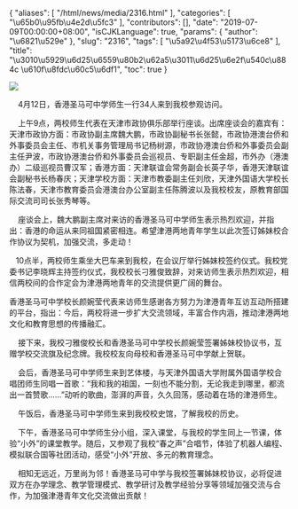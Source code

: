 {
    "aliases": [
        "/html/news/media/2316.html"
    ],
    "categories": [
        "\u65b0\u95fb\u4e2d\u5fc3"
    ],
    "contributors": [],
    "date": "2019-07-09T00:00:00+08:00",
    "isCJKLanguage": true,
    "params": {
        "author": "\u6821\u529e"
    },
    "slug": "2316",
    "tags": [
        "\u5a92\u4f53\u5173\u6ce8"
    ],
    "title": "\u3010\u5929\u6d25\u6559\u80b2\u62a5\u3011\u6d25\u6e2f\u540c\u884c \u610f\u8fdc\u60c5\u6df1",
    "toc": true
}

![](https://cdn.tfls.online/mirror/full/a6e077748b27267ba6bcadcf236f596f415268f6.jpg)




    4月12日，香港圣马可中学师生一行34人来到我校参观访问。




    上午9点，两校师生代表在天津市政协俱乐部举行座谈。出席座谈会的嘉宾有：天津市政协方面：市政协副主席魏大鹏，市政协副秘书长张懿，市政协港澳台侨和外事委员会主任、市机关事务管理局书记杨树源，市政协港澳台侨和外事委员会副主任尹波，市政协港澳台侨和外事委员会巡视员、专职副主任金超，市外办（港澳办）二级巡视员曹汉军；香港方面：天津联谊会常务副会长英子华，香港天津联谊会副秘书长杨春庆；天津学校方面：天津市教委副主任刘欣，天津外国语大学校长陈法春，天津市教育委员会港澳台办公室副主任陈腾波以及我校校友，原教育部国际交流司司长张秀琴等。




    座谈会上，魏大鹏副主席对来访的香港圣马可中学师生表示热烈欢迎，并指出：香港的命运从来同祖国紧密相连。希望津港两地青年学生以此次签订姊妹校合作协议为契机，加强交流，多走动！




   10点半，两校师生乘坐大巴车来到我校，在会议厅举行姊妹校签约仪式。我校党委书记李晓辉主持签约仪式，我校校长刁雅俊致辞，对来访师生表示热烈欢迎，相信两校间的合作定会为津港两地青年的交流提供更广阔的舞台。




香港圣马可中学校长颜婉莹代表来访师生感谢各方努力为津港青年互访互动所搭建的平台，指出：今后，两校将进一步扩大交流领域，丰富合作内涵，推动津港两地文化和教育思想的传播融汇。




    接下来，我校刁雅俊校长和香港圣马可中学校长颜婉莹签署姊妹校协议书，互赠学校交流旗及纪念牌。我校校友向母校和香港圣马可中学献上贺联。




    会后，香港圣马可中学师生来到艺体楼，与天津外国语大学附属外国语学校合唱团师生同唱一首歌：“我和我的祖国，一刻也不能分割，无论我走到哪里，都流出一首赞歌……”动听的歌曲，澎湃的声音，久久回荡，感动着在场的津港师生。




    午饭后，香港圣马可中学师生来到我校校史馆，了解我校的历史。




    下午，香港圣马可中学师生分小组，深入课堂，与我校的学生同上一节课，体验“小外”的课堂教学。随后，又参观了我校“春之声”合唱节，体验了机器人编程、模拟联合国等社团活动，感受“小外”开放、多元的教育理念。




    相知无远近，万里尚为邻！香港圣马可中学与我校签署姊妹校协议，必将促进双方在办学理念、教学管理模式、教学研讨及教学经验分享等领域加强交流与合作，为加强津港青年文化交流做出贡献！


